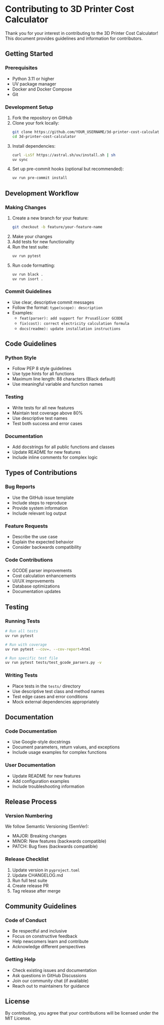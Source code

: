 # Contributing to 3D Printer Cost Calculator

Thank you for your interest in contributing to the 3D Printer Cost Calculator! This document provides guidelines and information for contributors.

## Getting Started

### Prerequisites
- Python 3.11 or higher
- UV package manager
- Docker and Docker Compose
- Git

### Development Setup
1. Fork the repository on GitHub
2. Clone your fork locally:
   ```bash
   git clone https://github.com/YOUR_USERNAME/3d-printer-cost-calculator.git
   cd 3d-printer-cost-calculator
   ```
3. Install dependencies:
   ```bash
   curl -LsSf https://astral.sh/uv/install.sh | sh
   uv sync
   ```
4. Set up pre-commit hooks (optional but recommended):
   ```bash
   uv run pre-commit install
   ```

## Development Workflow

### Making Changes
1. Create a new branch for your feature:
   ```bash
   git checkout -b feature/your-feature-name
   ```
2. Make your changes
3. Add tests for new functionality
4. Run the test suite:
   ```bash
   uv run pytest
   ```
5. Run code formatting:
   ```bash
   uv run black .
   uv run isort .
   ```

### Commit Guidelines
- Use clear, descriptive commit messages
- Follow the format: `type(scope): description`
- Examples:
  - `feat(parser): add support for PrusaSlicer GCODE`
  - `fix(cost): correct electricity calculation formula`
  - `docs(readme): update installation instructions`

## Code Guidelines

### Python Style
- Follow PEP 8 style guidelines
- Use type hints for all functions
- Maximum line length: 88 characters (Black default)
- Use meaningful variable and function names

### Testing
- Write tests for all new features
- Maintain test coverage above 80%
- Use descriptive test names
- Test both success and error cases

### Documentation
- Add docstrings for all public functions and classes
- Update README for new features
- Include inline comments for complex logic

## Types of Contributions

### Bug Reports
- Use the GitHub issue template
- Include steps to reproduce
- Provide system information
- Include relevant log output

### Feature Requests
- Describe the use case
- Explain the expected behavior
- Consider backwards compatibility

### Code Contributions
- GCODE parser improvements
- Cost calculation enhancements
- UI/UX improvements
- Database optimizations
- Documentation updates

## Testing

### Running Tests
```bash
# Run all tests
uv run pytest

# Run with coverage
uv run pytest --cov=. --cov-report=html

# Run specific test file
uv run pytest tests/test_gcode_parsers.py -v
```

### Writing Tests
- Place tests in the `tests/` directory
- Use descriptive test class and method names
- Test edge cases and error conditions
- Mock external dependencies appropriately

## Documentation

### Code Documentation
- Use Google-style docstrings
- Document parameters, return values, and exceptions
- Include usage examples for complex functions

### User Documentation
- Update README for new features
- Add configuration examples
- Include troubleshooting information

## Release Process

### Version Numbering
We follow Semantic Versioning (SemVer):
- MAJOR: Breaking changes
- MINOR: New features (backwards compatible)
- PATCH: Bug fixes (backwards compatible)

### Release Checklist
1. Update version in `pyproject.toml`
2. Update CHANGELOG.md
3. Run full test suite
4. Create release PR
5. Tag release after merge

## Community Guidelines

### Code of Conduct
- Be respectful and inclusive
- Focus on constructive feedback
- Help newcomers learn and contribute
- Acknowledge different perspectives

### Getting Help
- Check existing issues and documentation
- Ask questions in GitHub Discussions
- Join our community chat (if available)
- Reach out to maintainers for guidance

## License

By contributing, you agree that your contributions will be licensed under the MIT License.